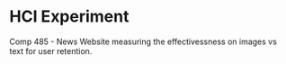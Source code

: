 # HCI Experiment

Comp 485 - News Website measuring the effectivessness on images vs text for user retention.